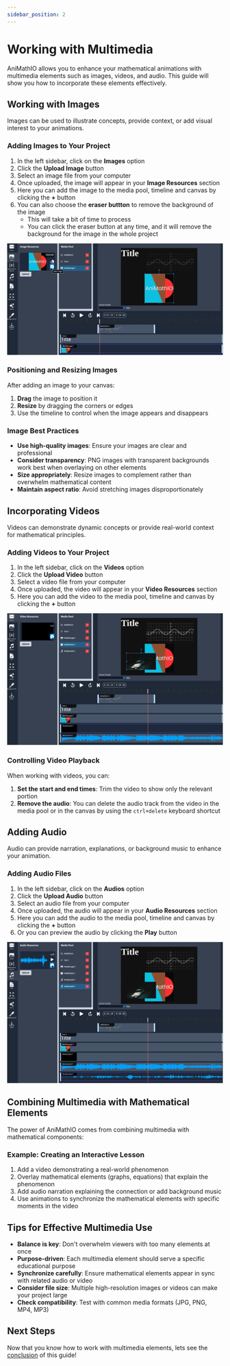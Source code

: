 ```yaml
---
sidebar_position: 2
---
```


# Working with Multimedia

AniMathIO allows you to enhance your mathematical animations with multimedia elements such as images, videos, and audio. This guide will show you how to incorporate these elements effectively.

## Working with Images

Images can be used to illustrate concepts, provide context, or add visual interest to your animations.

### Adding Images to Your Project

1. In the left sidebar, click on the **Images** option
2. Click the **Upload Image** button
3. Select an image file from your computer
4. Once uploaded, the image will appear in your **Image Resources** section
5. Here you can add the image to the media pool, timeline and canvas by clicking the **+** button
6. You can also choose the **eraser buttton** to remove the background of the image
   - This will take a bit of time to process
   - You can click the eraser button at any time, and it will remove the background for the image in the whole project

![Adding Images](./img/add-image.png)

### Positioning and Resizing Images

After adding an image to your canvas:

1. **Drag** the image to position it
2. **Resize** by dragging the corners or edges
3. Use the timeline to control when the image appears and disappears

### Image Best Practices

- **Use high-quality images**: Ensure your images are clear and professional
- **Consider transparency**: PNG images with transparent backgrounds work best when overlaying on other elements
- **Size appropriately**: Resize images to complement rather than overwhelm mathematical content
- **Maintain aspect ratio**: Avoid stretching images disproportionately

## Incorporating Videos

Videos can demonstrate dynamic concepts or provide real-world context for mathematical principles.

### Adding Videos to Your Project

1. In the left sidebar, click on the **Videos** option
2. Click the **Upload Video** button
3. Select a video file from your computer
4. Once uploaded, the video will appear in your **Video Resources** section
5. Here you can add the video to the media pool, timeline and canvas by clicking the **+** button

![Adding Videos](./img/add-video.png)

### Controlling Video Playback

When working with videos, you can:

1. **Set the start and end times**: Trim the video to show only the relevant portion
2. **Remove the audio**: You can delete the audio track from the video in the media pool or in the canvas by using the `ctrl+delete` keyboard shortcut

## Adding Audio

Audio can provide narration, explanations, or background music to enhance your animation.

### Adding Audio Files

1. In the left sidebar, click on the **Audios** option
2. Click the **Upload Audio** button
3. Select an audio file from your computer
4. Once uploaded, the audio will appear in your **Audio Resources** section
5. Here you can add the audio to the media pool, timeline and canvas by clicking the **+** button
6. Or you can preview the audio by clicking the **Play** button

![Adding Audio](./img/add-audio.png)

## Combining Multimedia with Mathematical Elements

The power of AniMathIO comes from combining multimedia with mathematical components:

### Example: Creating an Interactive Lesson

1. Add a video demonstrating a real-world phenomenon
2. Overlay mathematical elements (graphs, equations) that explain the phenomenon
3. Add audio narration explaining the connection or add background music
4. Use animations to synchronize the mathematical elements with specific moments in the video

## Tips for Effective Multimedia Use

- **Balance is key**: Don't overwhelm viewers with too many elements at once
- **Purpose-driven**: Each multimedia element should serve a specific educational purpose
- **Synchronize carefully**: Ensure mathematical elements appear in sync with related audio or video
- **Consider file size**: Multiple high-resolution images or videos can make your project large
- **Check compatibility**: Test with common media formats (JPG, PNG, MP4, MP3)

## Next Steps

Now that you know how to work with multimedia elements, lets see the [conclusion](./conclusion.md) of this guide!
